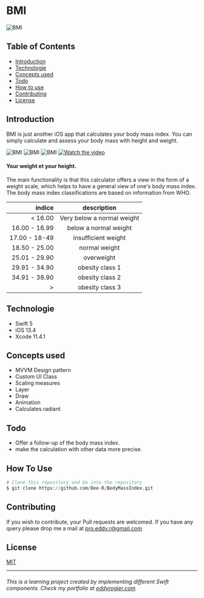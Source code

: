 # BMI

![BMI](https://www.eddyrogier.com/static/media/Bmi-b0.75324a7d.jpg)



## Table of Contents
* [Introduction](#introduction)
* [Technologie](#technologie)
* [Concepts used](#concepts-used)
* [Todo](#todo)
* [How to use](#how-to-use)
* [Contributing](#contributing)
* [License](#license)

## Introduction
BMI is just another iOS app that calculates your body mass index. You can simply calculate and assess your body mass with height and weight.

![BMI](https://www.eddyrogier.com/static/media/Bmi-f4.d21f0640.png)
![BMI](https://www.eddyrogier.com/static/media/Bmi-f0.8e254dd8.jpg)
![BMI](https://www.eddyrogier.com/static/media/Bmi-f3.e677f988.jpg)
[![Watch the video](https://project.getcode.fr/bmi/video.png)](https://project.getcode.fr/bmi/Bmi-v0.mp4)

#### Your weight et your height.

The main functionality is that this calculator offers a view in the form of a weight scale, which helps to have a general view of one's body mass index.
The body mass index classifications are based on information from WHO.


|   indice   |  description   |
|------:|:---:|
|< 16.00|Very below a normal weight|
|16.00 - 16.99|below a normal weight|
|17.00 - 18-49|insufficient weight|
|18.50 - 25.00|normal weight|
|25.01 - 29.90|overweight|
|29.91 - 34.90|obesity class 1|
|34.91 - 38.90|obesity class 2|
| > |obesity class 3|


## Technologie
* Swift 5
* iOS 13.4
* Xcode 11.4.1

## Concepts used
* MVVM Design pattern
* Custom UI Class
* Scaling measures
* Layer
* Draw
* Animation
* Calculates radiant

## Todo
* Offer a follow-up of the body mass index.
* make the calculation with other data more precise.

## How To Use
```python
# Clone this repository and Go into the repository
$ git clone https://github.com/Dee-R/BodyMassIndex.git
```

## Contributing
If you wish to contribute, your Pull requests are welcomed. If you have any query please drop me a mail at [pro.eddy.r@gmail.com](pro.eddy.r@gmail.com)

## License
[MIT](https://github.com/Dee-R/BodyMassIndex/blob/master/LICENSE)

___
######   This is a learning project created by implementing different Swift components. Check my portfolio at [eddyrogier.com](https://www.eddyrogier.com/)
